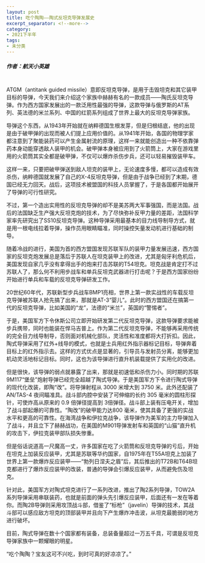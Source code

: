 ```yaml
---
layout: post
title: 吃个陶陶——陶式反坦克导弹发展史
excerpt_separator: <!--more-->
category: 
- 2021下半年
tags:
- 未分类
---
```


##### 作者：航天小英雄

<br>ATGM（antitank guided missile）意即反坦克导弹，是用于击毁坦克和其它装甲目标的导弹，今天我们来介绍这个家族中赫赫有名的一款成员——陶氏反坦克导弹。作为西方国家发展出的一款泛用性最强的导弹，这款导弹与俄罗斯的AT系列、英法德的米兰系列、中国的红箭系列组成了世界上最大的反坦克导弹家族。

导弹这个东西，从1943年开始就在纳粹德国生根发芽，但是归根结底，他的出现是由于破甲弹的出现而被人们提上应用价值的。从1941年开始，各国的物理学家都注意到了聚能装药可以产生金属射流的原理，这样一来就能创造出一种不依靠弹药本身动能穿透敌人装甲的机会。破甲弹本身被应用到了火箭筒上，大家在游戏里用的火箭筒其实全都是破甲弹，不仅可以爆炸杀伤步兵，还可以轻易摧毁装甲车。

这样一来，只要把破甲弹送到敌人坦克的装甲上，无论速度多慢，都可以造成有效杀伤，纳粹德国就发展了自己的X-4反坦克导弹，但是由于战争已经到了末期，德国已经无力回天。战后，这项技术被盟国的科技人员掌握了，于是各国都开始展开了导弹的可行性研究。

不过，第一个造出实用性的反坦克导弹的却不是美苏两大军事强国，而是法国。战后的法国缺乏生产强大反坦克炮的技术，为了尽快弥补反甲力量的差距，法国科学家率先研究出了SS10反坦克导弹。这种导弹采用最基本的目力线导制导方式，就是用一根电线拉着导弹，操作员用眼睛瞄准，同时操控矢量发动机进行基础的制导。

随着冷战的进行，美国为首的西方盟国发现苏联军队的装甲力量发展迅速，西方国家的反坦克炮发展总是落后于苏联人在坦克装甲上的改进，尤其是匈牙利危机后，美国发现自家几乎没有拿得出手的炮来打击苏联的T54坦克。坦克战是肯定打不过苏联人了，那么何不利用步战车和单兵反坦克武器进行打击呢？于是西方国家纷纷开始进行单兵和车载的反坦克导弹研发工作。

20世纪60年代，苏联新型步兵战车BMP1亮相，世界上第一款实战性的车载反坦克导弹被苏联人抢先搞了出来，那就是AT-3“婴儿”。此时的西方盟国还在搞第一代的反坦克导弹，比如美国的“龙”，法德的“米兰”，英国的“警惕者”。

于是，美国军方下令休斯公司立即开始研发第二代反坦克导弹，这款导弹要求能被步兵携带，同时也能装在悍马吉普上。作为第二代反坦克导弹，不能够再采用传统的完全目力线导制导，否则面对机械化部队，灵活性和准度都将大打折扣。因此，陶式导弹采用了红外+线导的模式，也就是士兵用红外指示器标记目标，导弹奔着目标上的红外指示去。这样的方式优点是显著的，引导员与发射员分离，能够更加机动灵活地标记目标。同时，这也为该导弹进行直升机装载提供了实用化的改进。

但是很快，该导弹的弱点就暴露了出来，那就是初速低和杀伤力小。同时期的苏联9M117“堡垒”炮射导弹已经完全超越了陶式导弹。于是美国军方下令进行陶式导弹的现代化改装，即陶“改”。将导弹射程从 3000 米增大到 3750 米。此外还配装了 AN/TAS-4 夜间瞄准具。战斗部内腔中安装了可伸缩的长约 305 毫米的圆柱形探针，可使炸高从原来的 0.9 倍弹径提高到 3倍弹径。战斗部上装有压电开关，增加了战斗部起爆的可靠性。“陶改”的破甲能力达800 毫米，使其具备了更强的实战水平和更高的可靠性。在海湾战争和伊拉克战争，该导弹作为美军的主力导弹加入了战斗，并且立下了赫赫战功，在美国的M901导弹发射车和英国的“山猫”直升机的攻击下，伊拉克装甲部队损失惨重。

但是俗话说道高一尺魔高一丈，许多国家在吃了火箭筒和反坦克导弹的亏后，开始在坦克上加装反应装甲，尤其是苏联等华约国家，自1975年在T55A坦克上加装了世界上第一款爆炸反应装甲——“勃列日涅夫之眉”后，其后推出的T72B和T64B坦克都进行了爆炸反应装甲的改装，普通的导弹会引爆反应装甲，从而避免伤及坦克。

针对此，美国军方对陶式坦克进行了一系列改进，推出了陶2系列导弹，TOW2A系列导弹采用串联装药，也就是前面的弹头先引爆反应装甲，后面还有一发在等着你。而陶2B导弹则采用攻顶战斗部，借鉴了“标枪”（javelin）导弹的技术，其战斗部可以感应敌方坦克的顶部装甲并且向下产生爆炸冲击波，从坦克最脆弱的地方进行破坏。

目前，陶式导弹在数十个国家都有装备，总装备量超过一万五千具，可谓是反坦克导弹家族中一颗耀眼的明星。

“吃个陶陶？宝友这可不兴吃，到时可真的好凉凉了。”